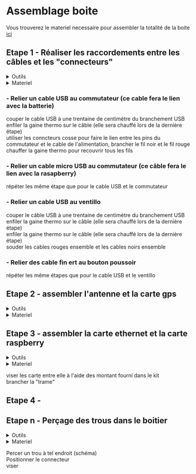 # Assemblage boite
Vous trouverez le materiel necessaire pour assembler la totalité de la boite [ici](materiel_boite.md)

## Etape 1 - Réaliser les raccordements entre les câbles et les "connecteurs"
<details>
  <summary> Outils </summary>
  
  * gaine thermo
  * matériel soudure
  
</details>

<details>
  <summary> Materiel </summary>
  
  * commutateur
  * cable micro USB
  * cables USB
  * ventilateur
  * carte gps
  * antenne
  * bouton poussoir
  * 
  * [cable](https://github.com/Hclothilde/Documentation_KOSMOS/blob/main/docs/materiel_boite.md#cable)
    
</details>

### - Relier un cable USB au commutateur (ce cable fera le lien avec la batterie) <br>
couper le cable USB à une trentaine de centimètre du branchement USB<br>
enfiler la gaine thermo sur le câble (elle sera chauffé lors de la dernière étape)<br>
utiliser les conncteurs cosse pour faire le lien entre les pins du commutateur et le cable de l'alimentation, brancher le fil noir et le fil rouge<br>
chauffer la gaine thermo pour recouvrir tous les fils<br>

### - Relier un cable micro USB au commutateur (ce câble fera le lien avec la rasapberry)<br>
répéter les même étape que pour le cable USB et le commutateur<br>

### - Relier un cable USB au ventillo
couper le câble USB à une trentaine de centimètre du branchement USB<br>
enfiler la gaine thermo sur le câble (elle sera chauffé lors de la dernière étape)<br>
enfiler la gaine thermo sur le câble (elle sera chauffé lors de la dernière étape)<br>
souder les cables rouges ensemble et les cables noirs ensemble<br>

### - Relier des cable fin ert au bouton poussoir <br>
répéter les même étapes que pour le cable USB et le ventillo<br>

## Etape 2 - assembler l'antenne et la carte gps<br>
<details>
  <summary> Outils </summary>
  
  * gaine thermo
  * matériel soudure
  
</details>

<details>
  <summary> Materiel </summary>
  
  * commutateur
  * cable micro USB
  * cables USB
  * ventilateur
  * carte gps
  * antenne
  * bouton poussoir
  * 
  * [cable](https://github.com/Hclothilde/Documentation_KOSMOS/blob/main/docs/materiel_boite.md#cable)
    
</details>

## Etape 3 - assembler la carte ethernet et la carte raspberry<br>
<details>
  <summary> Outils </summary>
  
  * gaine thermo
  * matériel soudure
  
</details>

<details>
  <summary> Materiel </summary>
  
  * commutateur
  * cable micro USB
  * cables USB
  * ventilateur
  * carte gps
  * antenne
  * bouton poussoir
  * 
  * [cable](https://github.com/Hclothilde/Documentation_KOSMOS/blob/main/docs/materiel_boite.md#cable)
    
</details>

viser les carte entre elle à l'aide des montant fourni dans le kit<br>
brancher la "trame"<br>

## Etape 4 - 


## Etape n - Perçage des trous dans le boitier
<details>
  <summary> Outils </summary>
  
  * couronne de forage (diamètre:...)
  * foret (diametre: ..)
  * perceuse
  
</details>

<details>
  <summary> Materiel </summary>
  
  * connecteur
  * ventilateur
  * bouton poussoir
  * vis
  * ecrou
    
</details>

Percer un trou à tel endroit (schéma)<br>
Positionner le connecteur<br>
viser<br>



    
